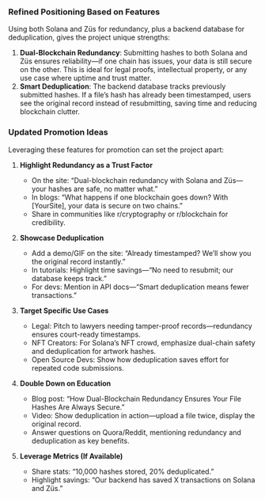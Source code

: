 ### Refined Positioning Based on Features
Using both Solana and Züs for redundancy, plus a backend database for deduplication, gives the project unique strengths:

1. **Dual-Blockchain Redundancy**: Submitting hashes to both Solana and Züs ensures reliability—if one chain has issues, your data is still secure on the other. This is ideal for legal proofs, intellectual property, or any use case where uptime and trust matter.
2. **Smart Deduplication**: The backend database tracks previously submitted hashes. If a file’s hash has already been timestamped, users see the original record instead of resubmitting, saving time and reducing blockchain clutter.

### Updated Promotion Ideas
Leveraging these features for promotion can set the project apart:

1. **Highlight Redundancy as a Trust Factor**  
   - On the site: “Dual-blockchain redundancy with Solana and Züs—your hashes are safe, no matter what.”
   - In blogs: “What happens if one blockchain goes down? With [YourSite], your data is secure on two chains.”
   - Share in communities like r/cryptography or r/blockchain for credibility.

2. **Showcase Deduplication**  
   - Add a demo/GIF on the site: “Already timestamped? We’ll show you the original record instantly.”
   - In tutorials: Highlight time savings—“No need to resubmit; our database keeps track.”
   - For devs: Mention in API docs—“Smart deduplication means fewer transactions.”

3. **Target Specific Use Cases**  
   - Legal: Pitch to lawyers needing tamper-proof records—redundancy ensures court-ready timestamps.
   - NFT Creators: For Solana’s NFT crowd, emphasize dual-chain safety and deduplication for artwork hashes.
   - Open Source Devs: Show how deduplication saves effort for repeated code submissions.

4. **Double Down on Education**  
   - Blog post: “How Dual-Blockchain Redundancy Ensures Your File Hashes Are Always Secure.”
   - Video: Show deduplication in action—upload a file twice, display the original record.
   - Answer questions on Quora/Reddit, mentioning redundancy and deduplication as key benefits.

5. **Leverage Metrics (If Available)**  
   - Share stats: “10,000 hashes stored, 20% deduplicated.”
   - Highlight savings: “Our backend has saved X transactions on Solana and Züs.”
